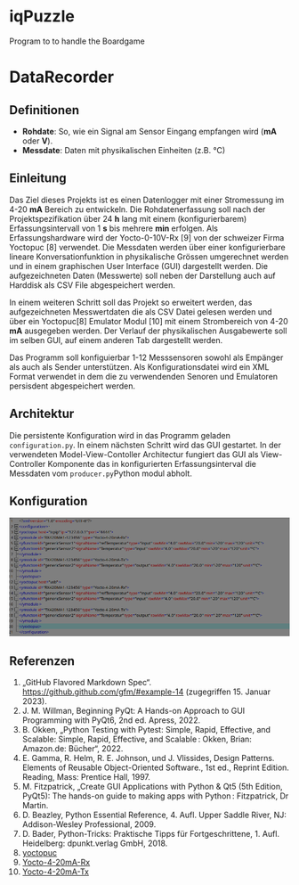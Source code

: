# iqPuzzle
Program to to handle the Boardgame

# DataRecorder

## Definitionen
- **Rohdate**: So, wie ein Signal am Sensor Eingang empfangen wird (**mA** oder **V**).
- **Messdate**: Daten mit physikalischen Einheiten (z.B. °C)

## Einleitung
Das Ziel dieses Projekts ist es einen Datenlogger mit einer Stromessung im 4-20 **mA** Bereich zu entwickeln. Die Rohdatenerfassung  soll nach der Projektspezifikation über 24 **h** lang mit einem (konfigurierbarem) Erfassungsintervall von 1 **s** bis mehrere **min** erfolgen. Als Erfassungshardware wird der Yocto-0-10V-Rx [9] von der schweizer Firma Yoctopuc [8] verwendet. Die Messdaten werden über einer konfigurierbare lineare Konversationfunktion in physikalische Grössen umgerechnet werden und in einem graphischen User Interface (GUI) dargestellt werden. Die aufgezeichneten Daten (Messwerte) soll neben der Darstellung auch auf Harddisk als CSV File abgespeichert werden. 

In einem weiteren Schritt soll das Projekt so erweitert werden, das aufgezeichneten Messwertdaten die als CSV Datei gelesen werden und über ein Yoctopuc[8] Emulator Modul [10] mit einem Strombereich von 4-20 **mA** ausgegeben werden. Der Verlauf der physikalischen Ausgabewerte soll im selben GUI, auf einem anderen Tab dargestellt werden.

Das Programm soll konfiguierbar 1-12 Messsensoren sowohl als Empänger als auch als Sender unterstützen. Als Konfigurationsdatei wird ein XML Format verwendet in dem die zu verwendenden Senoren und Emulatoren persisdent abgespeichert werden.

## Architektur
Die persistente Konfiguration wird in das Programm geladen `configuration.py`. In einem nächsten Schritt wird das GUI gestartet. In der verwendeten Model-View-Contoller Architectur fungiert das GUI als View-Controller Komponente das in konfigurierten Erfassungsinterval die Messdaten vom `producer.py`Python modul abholt. 

## Konfiguration
![Xml Konfiguration](xmlConfig.png)
## Referenzen
1. „GitHub Flavored Markdown Spec“. https://github.github.com/gfm/#example-14 (zugegriffen 15. Januar 2023).
2. J. M. Willman, Beginning PyQt: A Hands-on Approach to GUI Programming with PyQt6, 2nd ed. Apress, 2022.
3. B. Okken, „Python Testing with Pytest: Simple, Rapid, Effective, and Scalable: Simple, Rapid, Effective, and Scalable : Okken, Brian: Amazon.de: Bücher“, 2022. 
4. E. Gamma, R. Helm, R. E. Johnson, und J. Vlissides, Design Patterns. Elements of Reusable Object-Oriented Software., 1st ed., Reprint Edition. Reading, Mass: Prentice Hall, 1997.
5. M. Fitzpatrick, „Create GUI Applications with Python & Qt5 (5th Edition, PyQt5): The hands-on guide to making apps with Python : Fitzpatrick, Dr Martin.
6. D. Beazley, Python Essential Reference, 4. Aufl. Upper Saddle River, NJ: Addison-Wesley Professional, 2009.
7. D. Bader, Python-Tricks: Praktische Tipps für Fortgeschrittene, 1. Aufl. Heidelberg: dpunkt.verlag GmbH, 2018.
8. [yoctopuc](https://www.yoctopuce.com/)
9. [Yocto-4-20mA-Rx](https://www.yoctopuce.com/EN/products/usb-electrical-interfaces/yocto-4-20ma-rx)
10. [Yocto-4-20mA-Tx](https://www.yoctopuce.com/EN/products/usb-electrical-interfaces/yocto-4-20ma-tx)